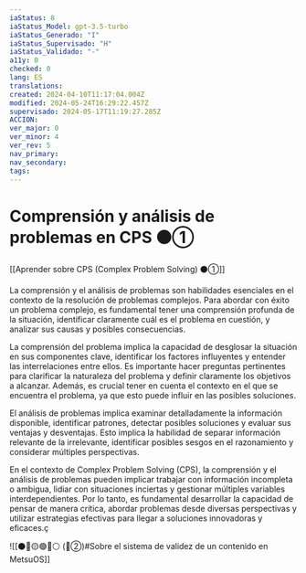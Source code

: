 ```yaml
---
iaStatus: 8
iaStatus_Model: gpt-3.5-turbo
iaStatus_Generado: "I"
iaStatus_Supervisado: "H"
iaStatus_Validado: "-"
a11y: 0
checked: 0
lang: ES
translations: 
created: 2024-04-10T11:17:04.004Z
modified: 2024-05-24T16:29:22.457Z
supervisado: 2024-05-17T11:19:27.285Z
ACCION: 
ver_major: 0
ver_minor: 4
ver_rev: 5
nav_primary: 
nav_secondary: 
tags:
---
```

# Comprensión y análisis de problemas en CPS ⚫①

[[Aprender sobre CPS (Complex Problem Solving) ⚫①]]

La comprensión y el análisis de problemas son habilidades esenciales en el contexto de la resolución de problemas complejos. Para abordar con éxito un problema complejo, es fundamental tener una comprensión profunda de la situación, identificar claramente cuál es el problema en cuestión, y analizar sus causas y posibles consecuencias.

La comprensión del problema implica la capacidad de desglosar la situación en sus componentes clave, identificar los factores influyentes y entender las interrelaciones entre ellos. Es importante hacer preguntas pertinentes para clarificar la naturaleza del problema y definir claramente los objetivos a alcanzar. Además, es crucial tener en cuenta el contexto en el que se encuentra el problema, ya que esto puede influir en las posibles soluciones.

El análisis de problemas implica examinar detalladamente la información disponible, identificar patrones, detectar posibles soluciones y evaluar sus ventajas y desventajas. Esto implica la habilidad de separar información relevante de la irrelevante, identificar posibles sesgos en el razonamiento y considerar múltiples perspectivas.

En el contexto de Complex Problem Solving (CPS), la comprensión y el análisis de problemas pueden implicar trabajar con información incompleta o ambigua, lidiar con situaciones inciertas y gestionar múltiples variables interdependientes. Por lo tanto, es fundamental desarrollar la capacidad de pensar de manera crítica, abordar problemas desde diversas perspectivas y utilizar estrategias efectivas para llegar a soluciones innovadoras y eficaces.ç

![[⚫🔴🟡🟢🔵⚪ (🔴②)#Sobre el sistema de validez de un contenido en MetsuOS]]
